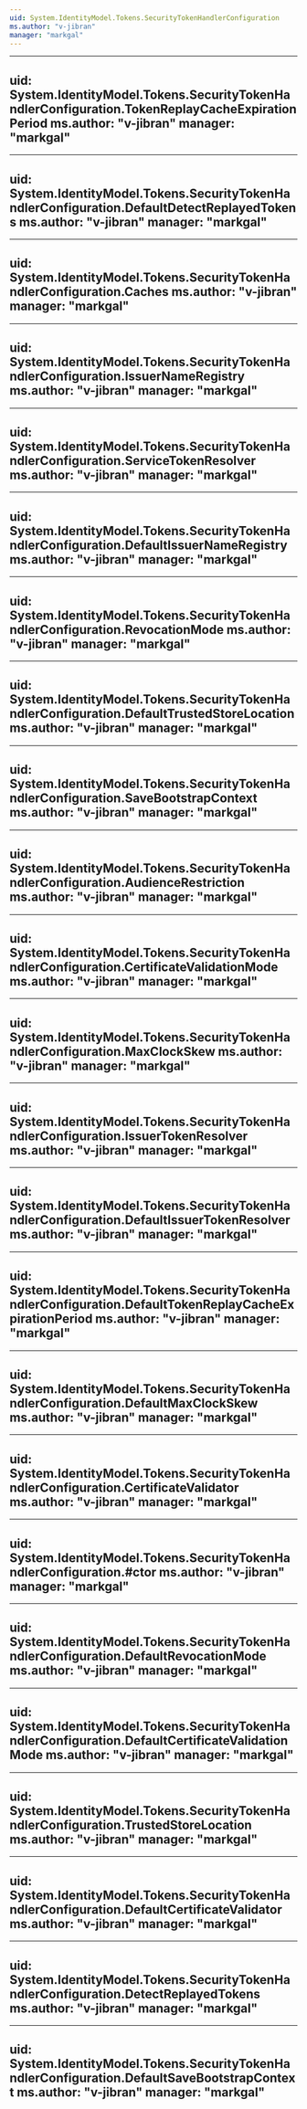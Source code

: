 ```yaml
---
uid: System.IdentityModel.Tokens.SecurityTokenHandlerConfiguration
ms.author: "v-jibran"
manager: "markgal"
---
```


---
uid: System.IdentityModel.Tokens.SecurityTokenHandlerConfiguration.TokenReplayCacheExpirationPeriod
ms.author: "v-jibran"
manager: "markgal"
---

---
uid: System.IdentityModel.Tokens.SecurityTokenHandlerConfiguration.DefaultDetectReplayedTokens
ms.author: "v-jibran"
manager: "markgal"
---

---
uid: System.IdentityModel.Tokens.SecurityTokenHandlerConfiguration.Caches
ms.author: "v-jibran"
manager: "markgal"
---

---
uid: System.IdentityModel.Tokens.SecurityTokenHandlerConfiguration.IssuerNameRegistry
ms.author: "v-jibran"
manager: "markgal"
---

---
uid: System.IdentityModel.Tokens.SecurityTokenHandlerConfiguration.ServiceTokenResolver
ms.author: "v-jibran"
manager: "markgal"
---

---
uid: System.IdentityModel.Tokens.SecurityTokenHandlerConfiguration.DefaultIssuerNameRegistry
ms.author: "v-jibran"
manager: "markgal"
---

---
uid: System.IdentityModel.Tokens.SecurityTokenHandlerConfiguration.RevocationMode
ms.author: "v-jibran"
manager: "markgal"
---

---
uid: System.IdentityModel.Tokens.SecurityTokenHandlerConfiguration.DefaultTrustedStoreLocation
ms.author: "v-jibran"
manager: "markgal"
---

---
uid: System.IdentityModel.Tokens.SecurityTokenHandlerConfiguration.SaveBootstrapContext
ms.author: "v-jibran"
manager: "markgal"
---

---
uid: System.IdentityModel.Tokens.SecurityTokenHandlerConfiguration.AudienceRestriction
ms.author: "v-jibran"
manager: "markgal"
---

---
uid: System.IdentityModel.Tokens.SecurityTokenHandlerConfiguration.CertificateValidationMode
ms.author: "v-jibran"
manager: "markgal"
---

---
uid: System.IdentityModel.Tokens.SecurityTokenHandlerConfiguration.MaxClockSkew
ms.author: "v-jibran"
manager: "markgal"
---

---
uid: System.IdentityModel.Tokens.SecurityTokenHandlerConfiguration.IssuerTokenResolver
ms.author: "v-jibran"
manager: "markgal"
---

---
uid: System.IdentityModel.Tokens.SecurityTokenHandlerConfiguration.DefaultIssuerTokenResolver
ms.author: "v-jibran"
manager: "markgal"
---

---
uid: System.IdentityModel.Tokens.SecurityTokenHandlerConfiguration.DefaultTokenReplayCacheExpirationPeriod
ms.author: "v-jibran"
manager: "markgal"
---

---
uid: System.IdentityModel.Tokens.SecurityTokenHandlerConfiguration.DefaultMaxClockSkew
ms.author: "v-jibran"
manager: "markgal"
---

---
uid: System.IdentityModel.Tokens.SecurityTokenHandlerConfiguration.CertificateValidator
ms.author: "v-jibran"
manager: "markgal"
---

---
uid: System.IdentityModel.Tokens.SecurityTokenHandlerConfiguration.#ctor
ms.author: "v-jibran"
manager: "markgal"
---

---
uid: System.IdentityModel.Tokens.SecurityTokenHandlerConfiguration.DefaultRevocationMode
ms.author: "v-jibran"
manager: "markgal"
---

---
uid: System.IdentityModel.Tokens.SecurityTokenHandlerConfiguration.DefaultCertificateValidationMode
ms.author: "v-jibran"
manager: "markgal"
---

---
uid: System.IdentityModel.Tokens.SecurityTokenHandlerConfiguration.TrustedStoreLocation
ms.author: "v-jibran"
manager: "markgal"
---

---
uid: System.IdentityModel.Tokens.SecurityTokenHandlerConfiguration.DefaultCertificateValidator
ms.author: "v-jibran"
manager: "markgal"
---

---
uid: System.IdentityModel.Tokens.SecurityTokenHandlerConfiguration.DetectReplayedTokens
ms.author: "v-jibran"
manager: "markgal"
---

---
uid: System.IdentityModel.Tokens.SecurityTokenHandlerConfiguration.DefaultSaveBootstrapContext
ms.author: "v-jibran"
manager: "markgal"
---
